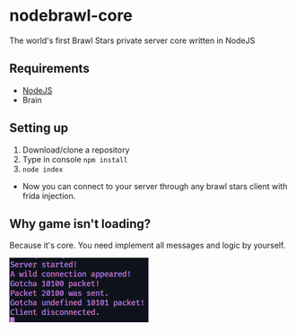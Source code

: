 # nodebrawl-core
The world's first Brawl Stars private server core written in NodeJS

## Requirements
* [NodeJS](https://nodejs.org/)
* Brain

## Setting up
1. Download/clone a repository
2. Type in console `npm install`
3. `node index`

* Now you can connect to your server through any brawl stars client with frida injection.

## Why game isn't loading?
Because it's core. You need implement all messages and logic by yourself.

![screen](/Screens/console.png)